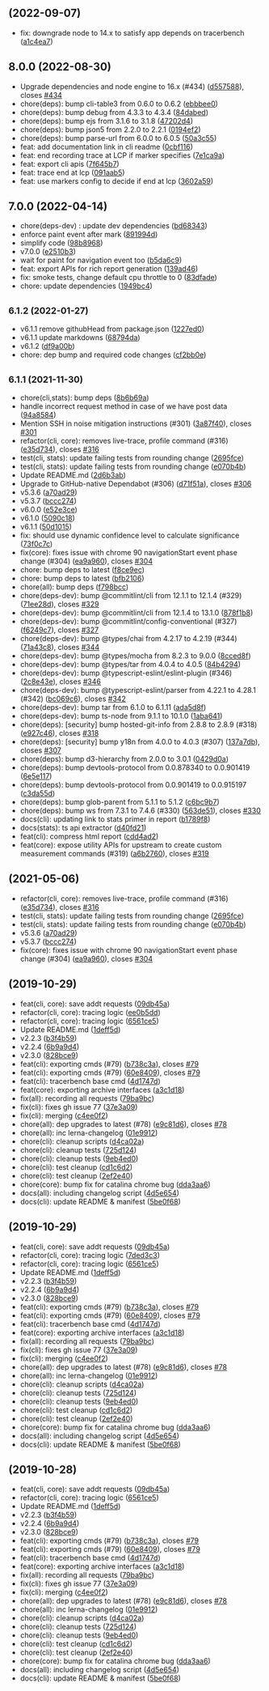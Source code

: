 ##  (2022-09-07)

* fix: downgrade node to 14.x to satisfy app depends on tracerbench ([a1c4ea7](https://github.com/tracerbench/tracerbench/commit/a1c4ea7))



##  8.0.0 (2022-08-30)

* Upgrade dependencies and node engine to 16.x (#434) ([d557588](https://github.com/tracerbench/tracerbench/commit/d557588)), closes [#434](https://github.com/tracerbench/tracerbench/issues/434)
* chore(deps): bump cli-table3 from 0.6.0 to 0.6.2 ([ebbbee0](https://github.com/tracerbench/tracerbench/commit/ebbbee0))
* chore(deps): bump debug from 4.3.3 to 4.3.4 ([84dabed](https://github.com/tracerbench/tracerbench/commit/84dabed))
* chore(deps): bump ejs from 3.1.6 to 3.1.8 ([47202d4](https://github.com/tracerbench/tracerbench/commit/47202d4))
* chore(deps): bump json5 from 2.2.0 to 2.2.1 ([0194ef2](https://github.com/tracerbench/tracerbench/commit/0194ef2))
* chore(deps): bump parse-url from 6.0.0 to 6.0.5 ([50a3c55](https://github.com/tracerbench/tracerbench/commit/50a3c55))
* feat: add documentation link in cli readme ([0cbf116](https://github.com/tracerbench/tracerbench/commit/0cbf116))
* feat: end recording trace at LCP if marker specifies ([7e1ca9a](https://github.com/tracerbench/tracerbench/commit/7e1ca9a))
* feat: export cli apis ([7f645b7](https://github.com/tracerbench/tracerbench/commit/7f645b7))
* feat: trace end at lcp ([091aab5](https://github.com/tracerbench/tracerbench/commit/091aab5))
* feat: use markers config to decide if end at lcp ([3602a59](https://github.com/tracerbench/tracerbench/commit/3602a59))



## 7.0.0 (2022-04-14)

* chore(deps-dev) : update dev dependencies ([bd68343](https://github.com/tracerbench/tracerbench/commit/bd68343))
* enforce paint event after mark ([891994d](https://github.com/tracerbench/tracerbench/commit/891994d))
* simplify code ([98b8968](https://github.com/tracerbench/tracerbench/commit/98b8968))
* v7.0.0 ([e2510b3](https://github.com/tracerbench/tracerbench/commit/e2510b3))
* wait for paint for navigation event too ([b5da6c9](https://github.com/tracerbench/tracerbench/commit/b5da6c9))
* feat: export APIs for rich report generation ([139ad46](https://github.com/tracerbench/tracerbench/commit/139ad46))
* fix: smoke tests, change default cpu throttle to 0 ([83dfade](https://github.com/tracerbench/tracerbench/commit/83dfade))
* chore: update dependencies ([1949bc4](https://github.com/tracerbench/tracerbench/commit/1949bc4))



## <small>6.1.2 (2022-01-27)</small>

* v6.1.1 remove githubHead from package.json ([1227ed0](https://github.com/tracerbench/tracerbench/commit/1227ed0))
* v6.1.1 update markdowns ([68794da](https://github.com/tracerbench/tracerbench/commit/68794da))
* v6.1.2 ([df9a00b](https://github.com/tracerbench/tracerbench/commit/df9a00b))
* chore: dep bump and required code changes ([cf2bb0e](https://github.com/tracerbench/tracerbench/commit/cf2bb0e))



## <small>6.1.1 (2021-11-30)</small>

* chore(cli,stats): bump deps ([8b6b69a](https://github.com/tracerbench/tracerbench/commit/8b6b69a))
* handle incorrect request method in case of we have post data ([94a8584](https://github.com/tracerbench/tracerbench/commit/94a8584))
* Mention SSH in noise mitigation instructions (#301) ([3a87f40](https://github.com/tracerbench/tracerbench/commit/3a87f40)), closes [#301](https://github.com/tracerbench/tracerbench/issues/301)
* refactor(cli, core): removes live-trace, profile command (#316) ([e35d734](https://github.com/tracerbench/tracerbench/commit/e35d734)), closes [#316](https://github.com/tracerbench/tracerbench/issues/316)
* test(cli, stats): update failing tests from rounding change ([2695fce](https://github.com/tracerbench/tracerbench/commit/2695fce))
* test(cli, stats): update failing tests from rounding change ([e070b4b](https://github.com/tracerbench/tracerbench/commit/e070b4b))
* Update README.md ([2d6b3ab](https://github.com/tracerbench/tracerbench/commit/2d6b3ab))
* Upgrade to GitHub-native Dependabot (#306) ([d71f51a](https://github.com/tracerbench/tracerbench/commit/d71f51a)), closes [#306](https://github.com/tracerbench/tracerbench/issues/306)
* v5.3.6 ([a70ad29](https://github.com/tracerbench/tracerbench/commit/a70ad29))
* v5.3.7 ([bccc274](https://github.com/tracerbench/tracerbench/commit/bccc274))
* v6.0.0 ([e52e3ce](https://github.com/tracerbench/tracerbench/commit/e52e3ce))
* v6.1.0 ([5090c18](https://github.com/tracerbench/tracerbench/commit/5090c18))
* v6.1.1 ([50d1015](https://github.com/tracerbench/tracerbench/commit/50d1015))
* fix: should use dynamic confidence level to calculate significance ([73f0c7c](https://github.com/tracerbench/tracerbench/commit/73f0c7c))
* fix(core): fixes issue with chrome 90 navigationStart event phase change (#304) ([ea9a960](https://github.com/tracerbench/tracerbench/commit/ea9a960)), closes [#304](https://github.com/tracerbench/tracerbench/issues/304)
* chore: bump deps to latest ([f8ce9ec](https://github.com/tracerbench/tracerbench/commit/f8ce9ec))
* chore: bump deps to latest ([bfb2106](https://github.com/tracerbench/tracerbench/commit/bfb2106))
* chore(all): bump deps ([f798bcc](https://github.com/tracerbench/tracerbench/commit/f798bcc))
* chore(deps-dev): bump @commitlint/cli from 12.1.1 to 12.1.4 (#329) ([71ee28d](https://github.com/tracerbench/tracerbench/commit/71ee28d)), closes [#329](https://github.com/tracerbench/tracerbench/issues/329)
* chore(deps-dev): bump @commitlint/cli from 12.1.4 to 13.1.0 ([878f1b8](https://github.com/tracerbench/tracerbench/commit/878f1b8))
* chore(deps-dev): bump @commitlint/config-conventional (#327) ([f6249c7](https://github.com/tracerbench/tracerbench/commit/f6249c7)), closes [#327](https://github.com/tracerbench/tracerbench/issues/327)
* chore(deps-dev): bump @types/chai from 4.2.17 to 4.2.19 (#344) ([71a43c8](https://github.com/tracerbench/tracerbench/commit/71a43c8)), closes [#344](https://github.com/tracerbench/tracerbench/issues/344)
* chore(deps-dev): bump @types/mocha from 8.2.3 to 9.0.0 ([8cced8f](https://github.com/tracerbench/tracerbench/commit/8cced8f))
* chore(deps-dev): bump @types/tar from 4.0.4 to 4.0.5 ([84b4294](https://github.com/tracerbench/tracerbench/commit/84b4294))
* chore(deps-dev): bump @typescript-eslint/eslint-plugin (#346) ([2c8e43e](https://github.com/tracerbench/tracerbench/commit/2c8e43e)), closes [#346](https://github.com/tracerbench/tracerbench/issues/346)
* chore(deps-dev): bump @typescript-eslint/parser from 4.22.1 to 4.28.1 (#342) ([bc069c6](https://github.com/tracerbench/tracerbench/commit/bc069c6)), closes [#342](https://github.com/tracerbench/tracerbench/issues/342)
* chore(deps-dev): bump tar from 6.1.0 to 6.1.11 ([ada5d8f](https://github.com/tracerbench/tracerbench/commit/ada5d8f))
* chore(deps-dev): bump ts-node from 9.1.1 to 10.1.0 ([1aba641](https://github.com/tracerbench/tracerbench/commit/1aba641))
* chore(deps): [security] bump hosted-git-info from 2.8.8 to 2.8.9 (#318) ([e927c46](https://github.com/tracerbench/tracerbench/commit/e927c46)), closes [#318](https://github.com/tracerbench/tracerbench/issues/318)
* chore(deps): [security] bump y18n from 4.0.0 to 4.0.3 (#307) ([137a7db](https://github.com/tracerbench/tracerbench/commit/137a7db)), closes [#307](https://github.com/tracerbench/tracerbench/issues/307)
* chore(deps): bump d3-hierarchy from 2.0.0 to 3.0.1 ([0429d0a](https://github.com/tracerbench/tracerbench/commit/0429d0a))
* chore(deps): bump devtools-protocol from 0.0.878340 to 0.0.901419 ([6e5e117](https://github.com/tracerbench/tracerbench/commit/6e5e117))
* chore(deps): bump devtools-protocol from 0.0.901419 to 0.0.915197 ([c3da55d](https://github.com/tracerbench/tracerbench/commit/c3da55d))
* chore(deps): bump glob-parent from 5.1.1 to 5.1.2 ([c6bc9b7](https://github.com/tracerbench/tracerbench/commit/c6bc9b7))
* chore(deps): bump ws from 7.3.1 to 7.4.6 (#330) ([563de51](https://github.com/tracerbench/tracerbench/commit/563de51)), closes [#330](https://github.com/tracerbench/tracerbench/issues/330)
* docs(cli): updating link to stats primer in report ([b1789f8](https://github.com/tracerbench/tracerbench/commit/b1789f8))
* docs(stats): ts api extractor ([d40fd21](https://github.com/tracerbench/tracerbench/commit/d40fd21))
* feat(cli): compress html report ([cdd4ad2](https://github.com/tracerbench/tracerbench/commit/cdd4ad2))
* feat(core): expose utility APIs for upstream to create custom measurement commands (#319) ([a6b2760](https://github.com/tracerbench/tracerbench/commit/a6b2760)), closes [#319](https://github.com/tracerbench/tracerbench/issues/319)



##  (2021-05-06)

* refactor(cli, core): removes live-trace, profile command (#316) ([e35d734](https://github.com/tracerbench/tracerbench/commit/e35d734)), closes [#316](https://github.com/tracerbench/tracerbench/issues/316)
* test(cli, stats): update failing tests from rounding change ([2695fce](https://github.com/tracerbench/tracerbench/commit/2695fce))
* test(cli, stats): update failing tests from rounding change ([e070b4b](https://github.com/tracerbench/tracerbench/commit/e070b4b))
* v5.3.6 ([a70ad29](https://github.com/tracerbench/tracerbench/commit/a70ad29))
* v5.3.7 ([bccc274](https://github.com/tracerbench/tracerbench/commit/bccc274))
* fix(core): fixes issue with chrome 90 navigationStart event phase change (#304) ([ea9a960](https://github.com/tracerbench/tracerbench/commit/ea9a960)), closes [#304](https://github.com/tracerbench/tracerbench/issues/304)



## (2019-10-29)

- feat(cli, core): save addt requests ([09db45a](https://github.com/tracerbench/tracerbench/commit/09db45a))
- refactor(cli, core): tracing logic ([ee0b5dd](https://github.com/tracerbench/tracerbench/commit/ee0b5dd))
- refactor(cli, core): tracing logic ([6561ce5](https://github.com/tracerbench/tracerbench/commit/6561ce5))
- Update README.md ([1deff5d](https://github.com/tracerbench/tracerbench/commit/1deff5d))
- v2.2.3 ([b3f4b59](https://github.com/tracerbench/tracerbench/commit/b3f4b59))
- v2.2.4 ([6b9a9d4](https://github.com/tracerbench/tracerbench/commit/6b9a9d4))
- v2.3.0 ([828bce9](https://github.com/tracerbench/tracerbench/commit/828bce9))
- feat(cli): exporting cmds (#79) ([b738c3a](https://github.com/tracerbench/tracerbench/commit/b738c3a)), closes [#79](https://github.com/tracerbench/tracerbench/issues/79)
- feat(cli): exporting cmds (#79) ([60e8409](https://github.com/tracerbench/tracerbench/commit/60e8409)), closes [#79](https://github.com/tracerbench/tracerbench/issues/79)
- feat(cli): tracerbench base cmd ([4d1747d](https://github.com/tracerbench/tracerbench/commit/4d1747d))
- feat(core): exporting archive interfaces ([a3c1d18](https://github.com/tracerbench/tracerbench/commit/a3c1d18))
- fix(all): recording all requests ([79ba9bc](https://github.com/tracerbench/tracerbench/commit/79ba9bc))
- fix(cli): fixes gh issue 77 ([37e3a09](https://github.com/tracerbench/tracerbench/commit/37e3a09))
- fix(cli): merging ([c4ee0f2](https://github.com/tracerbench/tracerbench/commit/c4ee0f2))
- chore(all): dep upgrades to latest (#78) ([e9c81d6](https://github.com/tracerbench/tracerbench/commit/e9c81d6)), closes [#78](https://github.com/tracerbench/tracerbench/issues/78)
- chore(all): inc lerna-changelog ([01e9912](https://github.com/tracerbench/tracerbench/commit/01e9912))
- chore(cli): cleanup scripts ([d4ca02a](https://github.com/tracerbench/tracerbench/commit/d4ca02a))
- chore(cli): cleanup tests ([725d124](https://github.com/tracerbench/tracerbench/commit/725d124))
- chore(cli): cleanup tests ([9eb4ed0](https://github.com/tracerbench/tracerbench/commit/9eb4ed0))
- chore(cli): test cleanup ([cd1c6d2](https://github.com/tracerbench/tracerbench/commit/cd1c6d2))
- chore(cli): test cleanup ([2ef2e40](https://github.com/tracerbench/tracerbench/commit/2ef2e40))
- chore(core): bump fix for catalina chrome bug ([dda3aa6](https://github.com/tracerbench/tracerbench/commit/dda3aa6))
- docs(all): including changelog script ([4d5e654](https://github.com/tracerbench/tracerbench/commit/4d5e654))
- docs(cli): update README & manifest ([5be0f68](https://github.com/tracerbench/tracerbench/commit/5be0f68))

## (2019-10-29)

- feat(cli, core): save addt requests ([09db45a](https://github.com/tracerbench/tracerbench/commit/09db45a))
- refactor(cli, core): tracing logic ([7ded3c3](https://github.com/tracerbench/tracerbench/commit/7ded3c3))
- refactor(cli, core): tracing logic ([6561ce5](https://github.com/tracerbench/tracerbench/commit/6561ce5))
- Update README.md ([1deff5d](https://github.com/tracerbench/tracerbench/commit/1deff5d))
- v2.2.3 ([b3f4b59](https://github.com/tracerbench/tracerbench/commit/b3f4b59))
- v2.2.4 ([6b9a9d4](https://github.com/tracerbench/tracerbench/commit/6b9a9d4))
- v2.3.0 ([828bce9](https://github.com/tracerbench/tracerbench/commit/828bce9))
- feat(cli): exporting cmds (#79) ([b738c3a](https://github.com/tracerbench/tracerbench/commit/b738c3a)), closes [#79](https://github.com/tracerbench/tracerbench/issues/79)
- feat(cli): exporting cmds (#79) ([60e8409](https://github.com/tracerbench/tracerbench/commit/60e8409)), closes [#79](https://github.com/tracerbench/tracerbench/issues/79)
- feat(cli): tracerbench base cmd ([4d1747d](https://github.com/tracerbench/tracerbench/commit/4d1747d))
- feat(core): exporting archive interfaces ([a3c1d18](https://github.com/tracerbench/tracerbench/commit/a3c1d18))
- fix(all): recording all requests ([79ba9bc](https://github.com/tracerbench/tracerbench/commit/79ba9bc))
- fix(cli): fixes gh issue 77 ([37e3a09](https://github.com/tracerbench/tracerbench/commit/37e3a09))
- fix(cli): merging ([c4ee0f2](https://github.com/tracerbench/tracerbench/commit/c4ee0f2))
- chore(all): dep upgrades to latest (#78) ([e9c81d6](https://github.com/tracerbench/tracerbench/commit/e9c81d6)), closes [#78](https://github.com/tracerbench/tracerbench/issues/78)
- chore(all): inc lerna-changelog ([01e9912](https://github.com/tracerbench/tracerbench/commit/01e9912))
- chore(cli): cleanup scripts ([d4ca02a](https://github.com/tracerbench/tracerbench/commit/d4ca02a))
- chore(cli): cleanup tests ([725d124](https://github.com/tracerbench/tracerbench/commit/725d124))
- chore(cli): cleanup tests ([9eb4ed0](https://github.com/tracerbench/tracerbench/commit/9eb4ed0))
- chore(cli): test cleanup ([cd1c6d2](https://github.com/tracerbench/tracerbench/commit/cd1c6d2))
- chore(cli): test cleanup ([2ef2e40](https://github.com/tracerbench/tracerbench/commit/2ef2e40))
- chore(core): bump fix for catalina chrome bug ([dda3aa6](https://github.com/tracerbench/tracerbench/commit/dda3aa6))
- docs(all): including changelog script ([4d5e654](https://github.com/tracerbench/tracerbench/commit/4d5e654))
- docs(cli): update README & manifest ([5be0f68](https://github.com/tracerbench/tracerbench/commit/5be0f68))

## (2019-10-28)

- feat(cli, core): save addt requests ([09db45a](https://github.com/tracerbench/tracerbench/commit/09db45a))
- refactor(cli, core): tracing logic ([6561ce5](https://github.com/tracerbench/tracerbench/commit/6561ce5))
- Update README.md ([1deff5d](https://github.com/tracerbench/tracerbench/commit/1deff5d))
- v2.2.3 ([b3f4b59](https://github.com/tracerbench/tracerbench/commit/b3f4b59))
- v2.2.4 ([6b9a9d4](https://github.com/tracerbench/tracerbench/commit/6b9a9d4))
- v2.3.0 ([828bce9](https://github.com/tracerbench/tracerbench/commit/828bce9))
- feat(cli): exporting cmds (#79) ([b738c3a](https://github.com/tracerbench/tracerbench/commit/b738c3a)), closes [#79](https://github.com/tracerbench/tracerbench/issues/79)
- feat(cli): exporting cmds (#79) ([60e8409](https://github.com/tracerbench/tracerbench/commit/60e8409)), closes [#79](https://github.com/tracerbench/tracerbench/issues/79)
- feat(cli): tracerbench base cmd ([4d1747d](https://github.com/tracerbench/tracerbench/commit/4d1747d))
- feat(core): exporting archive interfaces ([a3c1d18](https://github.com/tracerbench/tracerbench/commit/a3c1d18))
- fix(all): recording all requests ([79ba9bc](https://github.com/tracerbench/tracerbench/commit/79ba9bc))
- fix(cli): fixes gh issue 77 ([37e3a09](https://github.com/tracerbench/tracerbench/commit/37e3a09))
- fix(cli): merging ([c4ee0f2](https://github.com/tracerbench/tracerbench/commit/c4ee0f2))
- chore(all): dep upgrades to latest (#78) ([e9c81d6](https://github.com/tracerbench/tracerbench/commit/e9c81d6)), closes [#78](https://github.com/tracerbench/tracerbench/issues/78)
- chore(all): inc lerna-changelog ([01e9912](https://github.com/tracerbench/tracerbench/commit/01e9912))
- chore(cli): cleanup scripts ([d4ca02a](https://github.com/tracerbench/tracerbench/commit/d4ca02a))
- chore(cli): cleanup tests ([725d124](https://github.com/tracerbench/tracerbench/commit/725d124))
- chore(cli): cleanup tests ([9eb4ed0](https://github.com/tracerbench/tracerbench/commit/9eb4ed0))
- chore(cli): test cleanup ([cd1c6d2](https://github.com/tracerbench/tracerbench/commit/cd1c6d2))
- chore(cli): test cleanup ([2ef2e40](https://github.com/tracerbench/tracerbench/commit/2ef2e40))
- chore(core): bump fix for catalina chrome bug ([dda3aa6](https://github.com/tracerbench/tracerbench/commit/dda3aa6))
- docs(all): including changelog script ([4d5e654](https://github.com/tracerbench/tracerbench/commit/4d5e654))
- docs(cli): update README & manifest ([5be0f68](https://github.com/tracerbench/tracerbench/commit/5be0f68))

